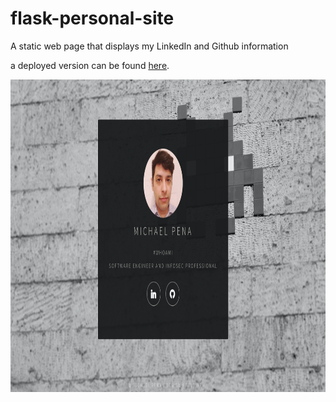 # flask-personal-site
A static web page that displays my LinkedIn and Github information

a deployed version can be found [here](http://flaskpersonalsite-env.eba-muiw5ah6.us-east-2.elasticbeanstalk.com/).

<img src="https://raw.githubusercontent.com/michael-pena/flask-personal-site/main/static/images/screenshot.png" width="800" height="500">
